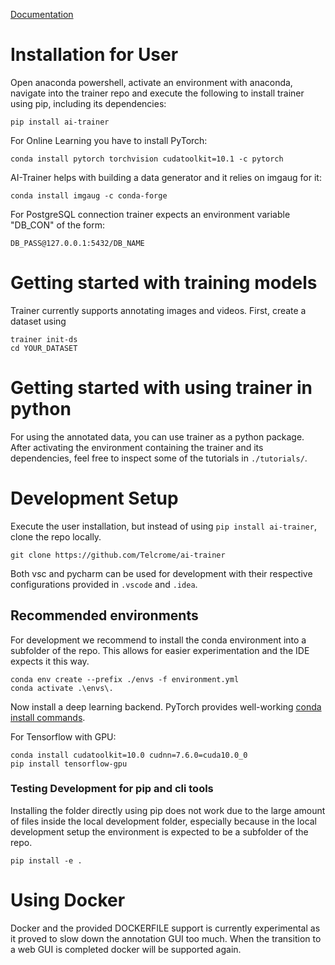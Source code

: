 [Documentation](https://ai-trainer.readthedocs.io/en/latest/)

# Installation for User

Open anaconda powershell, activate an environment with anaconda, navigate into the trainer repo and execute the following to install trainer using pip, including its dependencies:

```shell script
pip install ai-trainer
```

For Online Learning you have to install PyTorch:
```shell script
conda install pytorch torchvision cudatoolkit=10.1 -c pytorch
```

AI-Trainer helps with building a data generator and it relies on imgaug for it:

```shell script
conda install imgaug -c conda-forge
```

For PostgreSQL connection trainer expects an environment variable "DB_CON" of the form:

```shell script
DB_PASS@127.0.0.1:5432/DB_NAME
```

# Getting started with training models

Trainer currently supports annotating images and videos.
First, create a dataset using

```shell script
trainer init-ds
cd YOUR_DATASET
```

# Getting started with using trainer in python

For using the annotated data, you can use trainer as a python package.
After activating the environment containing the trainer and its dependencies,
feel free to inspect some of the tutorials in ```./tutorials/```.

# Development Setup

Execute the user installation,
but instead of using `pip install ai-trainer`,
clone the repo locally.

```shell script
git clone https://github.com/Telcrome/ai-trainer
```

Both vsc and pycharm can be used for development with
their respective configurations provided in ```.vscode``` and ```.idea```.

## Recommended environments

For development we recommend to install the conda environment into a subfolder of the repo.
This allows for easier experimentation and the IDE expects it this way.

```shell script
conda env create --prefix ./envs -f environment.yml
conda activate .\envs\.
```

Now install a deep learning backend.
PyTorch provides well-working [conda install commands](https://pytorch.org/get-started/locally/).

For Tensorflow with GPU:
```shell script
conda install cudatoolkit=10.0 cudnn=7.6.0=cuda10.0_0
pip install tensorflow-gpu
```

### Testing Development for pip and cli tools

Installing the folder directly using pip does not work due to the large amount of files inside the local development folder,
especially because in the local development setup the environment is expected to be a subfolder of the repo.
```shell script
pip install -e .
```

# Using Docker

Docker and the provided DOCKERFILE support is currently experimental as it proved to slow down the annotation GUI too much.
When the transition to a web GUI is completed docker will be supported again.
